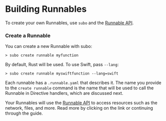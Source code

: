# Building Runnables

To create your own Runnables, use `subo` and the [Runnable API](../runnable-api/introduction.md).

### Create a Runnable

You can create a new Runnable with subo:

```text
> subo create runnable myfunction
```

By default, Rust will be used. To use Swift, pass `--lang`:

```text
> subo create runnable myswiftfunction --lang=swift
```

Each runnable has a `.runnable.yaml` that describes it. The name you provide to the `create runnable` command is the name that will be used to call the Runnable in Directive handlers, which are discussed next.

Your Runnables will use the [Runnable API](../runnable-api/introduction.md) to access resources such as the network, files, and more. Read more by clicking on the link or continuing through the guide.

